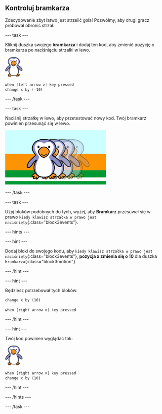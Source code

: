 ## Kontroluj bramkarza

Zdecydowanie zbyt łatwo jest strzelić gola! Pozwólmy, aby drugi gracz próbował obronić strzał.

--- task ---

Kliknij duszka swojego __bramkarza__ i dodaj ten kod, aby zmienić pozycję x bramkarza po naciśnięciu strzałki w lewo.

![duszek bramkarza](images/goalie-sprite.png)

```blocks3
when [left arrow v] key pressed
change x by (-10)
```

--- /task ---

--- task ---

Naciśnij strzałkę w lewo, aby przetestować nowy kod. Twój bramkarz powinien przesunąć się w lewo.

![zrzut ekranu](images/goalie-move-left-test.png)

--- /task ---

--- task ---

Użyj bloków podobnych do tych, wyżej, aby __Bramkarz__ przesuwał się w prawo `kiedy klawisz strzałka w prawo jest naciśnięty`{:class="block3events"}.

--- hints ---

--- hint ---

Dodaj bloki do swojego kodu, aby `kiedy klawisz strzałka w prawo jest naciśnięty`{:class="block3events"}, __pozycja x zmienia się o 10__ dla duszka `bramkarza`{:class="block3motion"}.

--- /hint ---

--- hint ---

Będziesz potrzebował tych bloków:

```blocks3
change x by (10)

when [right arrow v] key pressed
```

--- /hint ---

--- hint ---

Twój kod powinien wyglądać tak:

![duszek bramkarza](images/goalie-sprite.png)

```blocks3
when [right arrow v] key pressed
change x by (10)
```

--- /hint ---

--- /hints ---

--- /task ---

